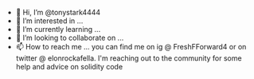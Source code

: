 - 👋 Hi, I’m @tonystark4444
- 👀 I’m interested in ...
- 🌱 I’m currently learning ...
- 💞️ I’m looking to collaborate on ...
- 📫 How to reach me ... you can find me on ig @ FreshFForward4 or on twitter @ elonrockafella. I'm reaching out to the community for some help and advice on solidity code

<!---
tonystark4444/tonystark4444 is a ✨ special ✨ repository because its `README.md` (this file) appears on your GitHub profile.
You can click the Preview link to take a look at your changes.
--->
